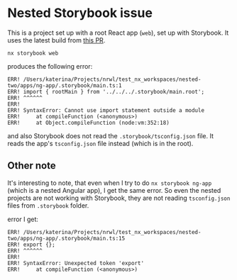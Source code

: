 # Nested Storybook issue

This is a project set up with a root React app (`web`), set up with Storybook. It uses the latest build from [this PR](https://github.com/nrwl/nx/pull/13314).

```
nx storybook web
```

produces the following error:

```
ERR! /Users/katerina/Projects/nrwl/test_nx_workspaces/nested-two/apps/ng-app/.storybook/main.ts:1
ERR! import { rootMain } from '../../../.storybook/main.root';
ERR! ^^^^^^
ERR!
ERR! SyntaxError: Cannot use import statement outside a module
ERR!     at compileFunction (<anonymous>)
ERR!     at Object.compileFunction (node:vm:352:18)
```

and also Storybook does not read the `.storybook/tsconfig.json` file. It reads the app's `tsconfig.json` file instead (which is in the root).

## Other note

It's interesting to note, that even when I try to do `nx storybook ng-app` (which is a nested Angular app), I get the same error. So even the nested projects are not working with Storybook, they are not reading `tsconfig.json` files from `.storybook` folder.

error I get:

```
ERR! /Users/katerina/Projects/nrwl/test_nx_workspaces/nested-two/apps/ng-app/.storybook/main.ts:15
ERR! export {};
ERR! ^^^^^^
ERR!
ERR! SyntaxError: Unexpected token 'export'
ERR!     at compileFunction (<anonymous>)
```
